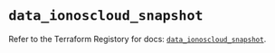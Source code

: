 # `data_ionoscloud_snapshot`

Refer to the Terraform Registory for docs: [`data_ionoscloud_snapshot`](https://www.terraform.io/docs/providers/ionoscloud/d/snapshot).
